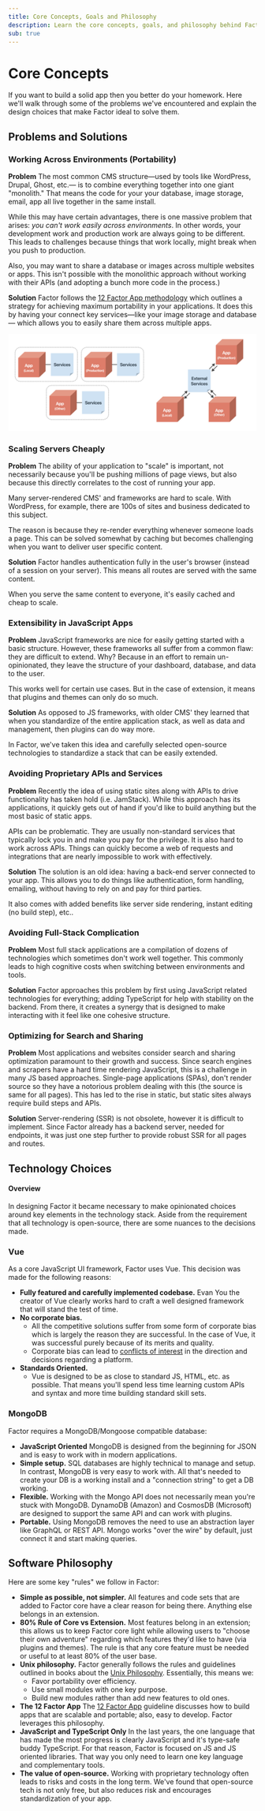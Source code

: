```yaml
---
title: Core Concepts, Goals and Philosophy
description: Learn the core concepts, goals, and philosophy behind Factor platform.
sub: true
---
```


# Core Concepts

If you want to build a solid app then you better do your homework. Here we'll walk through some of the problems we've encountered and explain the design choices that make Factor ideal to solve them.

## Problems and Solutions

### Working Across Environments (Portability)

**Problem**
The most common CMS structure&mdash;used by tools like WordPress, Drupal, Ghost, etc.&mdash; is to combine everything together into one giant "monolith." That means the code for your your database, image storage, email, app all live together in the same install.

While this may have certain advantages, there is one massive problem that arises: _you can't work easily across environments_. In other words, your development work and production work are always going to be different. This leads to challenges because things that work locally, might break when you push to production.

Also, you may want to share a database or images across multiple websites or apps. This isn't possible with the monolithic approach without working with their APIs (and adopting a bunch more code in the process.)

**Solution**
Factor follows the [12 Factor App methodology](https://12factor.net) which outlines a strategy for achieving maximum portability in your applications. It does this by having your connect key services&mdash;like your image storage and database&mdash; which allows you to easily share them across multiple apps.

![Traditional CMS(Monolith) vs Factor](./monoliths-vs-factor.jpg)

### Scaling Servers Cheaply

**Problem**
The ability of your application to "scale" is important, not necessarily because you'll be pushing millions of page views, but also because this directly correlates to the cost of running your app.

Many server-rendered CMS' and frameworks are hard to scale. With WordPress, for example, there are 100s of sites and business dedicated to this subject.

The reason is because they re-render everything whenever someone loads a page. This can be solved somewhat by caching but becomes challenging when you want to deliver user specific content.

**Solution**
Factor handles authentication fully in the user's browser (instead of a session on your server). This means all routes are served with the same content.

When you serve the same content to everyone, it's easily cached and cheap to scale.

### Extensibility in JavaScript Apps

**Problem**
JavaScript frameworks are nice for easily getting started with a basic structure. However, these frameworks all suffer from a common flaw: they are difficult to extend. Why? Because in an effort to remain un-opinionated, they leave the structure of your dashboard, database, and data to the user.

This works well for certain use cases. But in the case of extension, it means that plugins and themes can only do so much.

**Solution**
As opposed to JS frameworks, with older CMS' they learned that when you standardize of the entire application stack, as well as data and management, then plugins can do way more.

In Factor, we've taken this idea and carefully selected open-source technologies to standardize a stack that can be easily extended.

### Avoiding Proprietary APIs and Services

**Problem**
Recently the idea of using static sites along with APIs to drive functionality has taken hold (i.e. JamStack). While this approach has its applications, it quickly gets out of hand if you'd like to build anything but the most basic of static apps.

APIs can be problematic. They are usually non-standard services that typically lock you in and make you pay for the privilege. It is also hard to work across APIs. Things can quickly become a web of requests and integrations that are nearly impossible to work with effectively.

**Solution**
The solution is an old idea: having a back-end server connected to your app. This allows you to do things like authentication, form handling, emailing, without having to rely on and pay for third parties.

It also comes with added benefits like server side rendering, instant editing (no build step), etc..

### Avoiding Full-Stack Complication

**Problem**
Most full stack applications are a compilation of dozens of technologies which sometimes don't work well together. This commonly leads to high cognitive costs when switching between environments and tools.

**Solution**
Factor approaches this problem by first using JavaScript related technologies for everything; adding TypeScript for help with stability on the backend. From there, it creates a synergy that is designed to make interacting with it feel like one cohesive structure.

### Optimizing for Search and Sharing

**Problem**
Most applications and websites consider search and sharing optimization paramount to their growth and success. Since search engines and scrapers have a hard time rendering JavaScript, this is a challenge in many JS based approaches. Single-page applications (SPAs), don't render source so they have a notorious problem dealing with this (the source is same for all pages). This has led to the rise in static, but static sites always require build steps and APIs.

**Solution**
Server-rendering (SSR) is not obsolete, however it is difficult to implement. Since Factor already has a backend server, needed for endpoints, it was just one step further to provide robust SSR for all pages and routes.

## Technology Choices

#### Overview

In designing Factor it became necessary to make opinionated choices around key elements in the technology stack. Aside from the requirement that all technology is open-source, there are some nuances to the decisions made.

### Vue

As a core JavaScript UI framework, Factor uses Vue. This decision was made for the following reasons:

- **Fully featured and carefully implemented codebase.** Evan You the creator of Vue clearly works hard to craft a well designed framework that will stand the test of time.
- **No corporate bias.**
  - All the competitive solutions suffer from some form of corporate bias which is largely the reason they are successful. In the case of Vue, it was successful purely because of its merits and quality.
  - Corporate bias can lead to [conflicts of interest](https://thenextweb.com/dd/2017/09/25/facebook-re-licenses-react-mit-license-developer-backlash/) in the direction and decisions regarding a platform.
- **Standards Oriented.**
  - Vue is designed to be as close to standard JS, HTML, etc. as possible. That means you'll spend less time learning custom APIs and syntax and more time building standard skill sets.

### MongoDB

Factor requires a MongoDB/Mongoose compatible database:

- **JavaScript Oriented** MongoDB is designed from the beginning for JSON and is easy to work with in modern applications.
- **Simple setup.** SQL databases are highly technical to manage and setup. In contrast, MongoDB is very easy to work with. All that's needed to create your DB is a working install and a "connection string" to get a DB working.
- **Flexible.** Working with the Mongo API does not necessarily mean you're stuck with MongoDB. DynamoDB (Amazon) and CosmosDB (Microsoft) are designed to support the same API and can work with plugins.
- **Portable.** Using MongoDB removes the need to use an abstraction layer like GraphQL or REST API. Mongo works "over the wire" by default, just connect it and start making queries.

## Software Philosophy

Here are some key "rules" we follow in Factor:

- **Simple as possible, not simpler.** All features and code sets that are added to Factor core have a clear reason for being there. Anything else belongs in an extension.
- **80% Rule of Core vs Extension.** Most features belong in an extension; this allows us to keep Factor core light while allowing users to "choose their own adventure" regarding which features they'd like to have (via plugins and themes). The rule is that any core feature must be needed or useful to at least 80% of the user base.
- **Unix philosophy.** Factor generally follows the rules and guidelines outlined in books about the [Unix Philosophy](https://en.wikipedia.org/wiki/Unix_philosophy). Essentially, this means we:
  - Favor portability over efficiency.
  - Use small modules with one key purpose.
  - Build new modules rather than add new features to old ones.
- **The 12 Factor App** The [12 Factor App](https://12factor.net/) guideline discusses how to build apps that are scalable and portable; also, easy to develop. Factor leverages this philosophy.
- **JavaScript and TypeScript Only** In the last years, the one language that has made the most progress is clearly JavaScript and it's type-safe buddy TypeScript. For that reason, Factor is focused on JS and JS oriented libraries. That way you only need to learn one key language and complementary tools.
- **The value of open-source.** Working with proprietary technology often leads to risks and costs in the long term. We've found that open-source tech is not only free, but also reduces risk and encourages standardization of your app.
